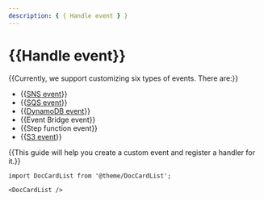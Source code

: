 ```yaml
---
description: { { Handle event } }
---
```


# {{Handle event}}

{{Currently, we support customizing six types of events. There are:}}

- {{[SNS event](https://docs.aws.amazon.com/lambda/latest/dg/with-sns.html#sns-sample-event)}}
- {{[SQS event](https://docs.aws.amazon.com/lambda/latest/dg/with-sqs.html#example-standard-queue-message-event)}}
- {{[DynamoDB event](https://docs.aws.amazon.com/lambda/latest/dg/with-ddb.html#events-sample-dynamodb)}}
- {{Event Bridge event}}
- {{Step function event}}
- {{[S3 event](https://docs.aws.amazon.com/lambda/latest/dg/with-s3.html)}}

{{This guide will help you create a custom event and register a handler for it.}}

```mdx-code-block
import DocCardList from '@theme/DocCardList';

<DocCardList />
```
